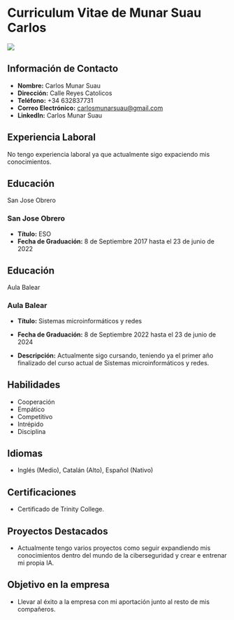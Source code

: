 # Curriculum Vitae de Munar Suau Carlos

![](https://www.modelocurriculum.net/wp-content/debo-sonreir-en-la-foto-de-mi-curriculum-e1559210644111.jpg)



## Información de Contacto
- **Nombre:** Carlos Munar Suau
- **Dirección:** Calle Reyes Catolicos
- **Teléfono:** +34 632837731
- **Correo Electrónico:** carlosmunarsuau@gmail.com
- **LinkedIn:** Carlos Munar Suau

## Experiencia Laboral
No tengo experiencia laboral ya que actualmente sigo expaciendo mis conocimientos.

## Educación
San Jose Obrero
### San Jose Obrero
- **Título:** ESO
- **Fecha de Graduación:** 8 de Septiembre 2017 hasta el 23 de junio de 2022

## Educación
Aula Balear
### Aula Balear
- **Título:** Sistemas microinformáticos y redes
- **Fecha de Graduación:** 8 de Septiembre 2022 hasta el 23 de junio de 2024

- **Descripción:** Actualmente sigo cursando, teniendo ya el primer año finalizado del curso actual de Sistemas microinformáticos y redes.

## Habilidades
- Cooperación 
- Empático
- Competitivo
- Intrépido 
- Disciplina 
## Idiomas
- Inglés (Medio), Catalán (Alto), Español (Nativo)

## Certificaciones
- Certificado de Trinity College. 

## Proyectos Destacados
- Actualmente tengo varios proyectos como seguir expandiendo mis conocimientos dentro del mundo de la ciberseguridad y crear e entrenar mi propia IA.


## Objetivo en la empresa
- Llevar al éxito a la empresa con mi aportación junto al resto de mis compañeros.

